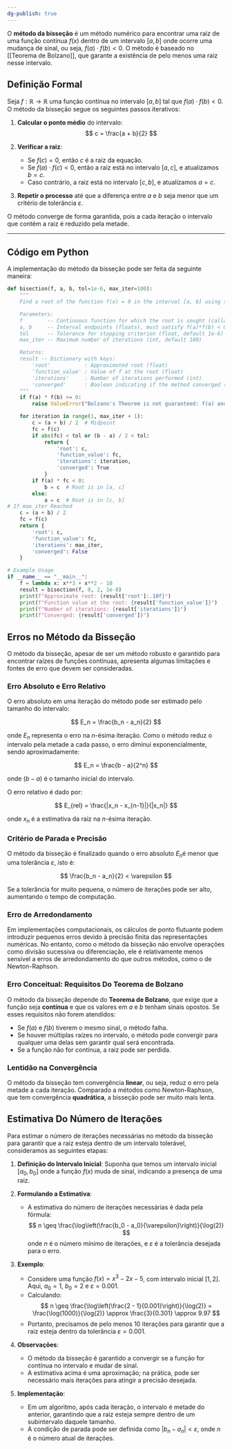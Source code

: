 ```yaml
---
dg-publish: true
---
```


O **método da bisseção** é um método numérico para encontrar uma raiz de uma função contínua $f(x)$ dentro de um intervalo $[a, b]$ onde ocorre uma mudança de sinal, ou seja, $f(a) \cdot f(b) < 0$. O método é baseado no [[Teorema de Bolzano]], que garante a existência de pelo menos uma raiz nesse intervalo.  

## Definição Formal

Seja $f: \mathbb{R} \to \mathbb{R}$ uma função contínua no intervalo $[a, b]$ tal que $f(a) \cdot f(b) < 0$. O método da bisseção segue os seguintes passos iterativos:  

1. **Calcular o ponto médio** do intervalo:
$$
c = \frac{a + b}{2}
$$
2. **Verificar a raiz**:
	- Se $f(c) = 0$, então $c$ é a raiz da equação.  
	- Se $f(a) \cdot f(c) < 0$, então a raiz está no intervalo $[a, c]$, e atualizamos $b = c$.  
	- Caso contrário, a raiz está no intervalo $[c, b]$, e atualizamos $a = c$.

3. **Repetir o processo** até que a diferença entre $a$ e $b$ seja menor que um critério de tolerância $\varepsilon$.

O método converge de forma garantida, pois a cada iteração o intervalo que contém a raiz é reduzido pela metade.  

---

## Código em Python

A implementação do método da bisseção pode ser feita da seguinte maneira:  

```python
def bisection(f, a, b, tol=1e-6, max_iter=100):
    """
    Find a root of the function f(x) = 0 in the interval [a, b] using the Bisection method.

    Parameters:
    f        -- Continuous function for which the root is sought (callable)
    a, b     -- Interval endpoints (floats), must satisfy f(a)*f(b) < 0
    tol      -- Tolerance for stopping criterion (float, default 1e-6)
    max_iter -- Maximum number of iterations (int, default 100)

    Returns:
    result -- Dictionary with keys:
        'root'           : Approximated root (float)
        'function_value' : Value of f at the root (float)
        'iterations'     : Number of iterations performed (int)
        'converged'      : Boolean indicating if the method converged (bool)
    """
    if f(a) * f(b) >= 0:
        raise ValueError("Bolzano's Theorem is not guaranteed: f(a) and f(b) must have opposite signs.")

    for iteration in range(1, max_iter + 1):
        c = (a + b) / 2  # Midpoint
        fc = f(c)
        if abs(fc) < tol or (b - a) / 2 < tol:
            return {
                'root': c,
                'function_value': fc,
                'iterations': iteration,
                'converged': True
            }
        if f(a) * fc < 0:
            b = c  # Root is in [a, c]
        else:
            a = c  # Root is in [c, b]
# If max_iter Reached
    c = (a + b) / 2
    fc = f(c)
    return {
        'root': c,
        'function_value': fc,
        'iterations': max_iter,
        'converged': False
    }

# Example Usage
if __name__ == "__main__":
    f = lambda x: x**3 + x**2 - 10
    result = bisection(f, 0, 2, 1e-8)
    print(f"Approximate root: {result['root']:.10f}")
    print(f"Function value at the root: {result['function_value']}")
    print(f"Number of iterations: {result['iterations']}")
    print(f"Converged: {result['converged']}")
```

## Erros no Método da Bisseção

O método da bisseção, apesar de ser um método robusto e garantido para encontrar raízes de funções contínuas, apresenta algumas limitações e fontes de erro que devem ser consideradas.  

### Erro Absoluto e Erro Relativo

O erro absoluto em uma iteração do método pode ser estimado pelo tamanho do intervalo:  

$$
E_n = \frac{b_n - a_n}{2}
$$

onde $E_n$ representa o erro na $n$-ésima iteração. Como o método reduz o intervalo pela metade a cada passo, o erro diminui exponencialmente, sendo aproximadamente:  

$$
E_n = \frac{b - a}{2^n}
$$

onde $(b - a)$ é o tamanho inicial do intervalo.  

O erro relativo é dado por:  

$$
E_{rel} = \frac{|x_n - x_{n-1}|}{|x_n|}
$$

onde $x_n$ é a estimativa da raiz na $n$-ésima iteração.  

### Critério de Parada e Precisão

O método da bisseção é finalizado quando o erro absoluto $E_n$é menor que uma tolerância $\varepsilon$, isto é:  

$$
\frac{b_n - a_n}{2} < \varepsilon
$$

Se a tolerância for muito pequena, o número de iterações pode ser alto, aumentando o tempo de computação.  

### Erro de Arredondamento

Em implementações computacionais, os cálculos de ponto flutuante podem introduzir pequenos erros devido à precisão finita das representações numéricas. No entanto, como o método da bisseção não envolve operações como divisão sucessiva ou diferenciação, ele é relativamente menos sensível a erros de arredondamento do que outros métodos, como o de Newton-Raphson.  

### Erro Conceitual: Requisitos Do Teorema de Bolzano

O método da bisseção depende do **Teorema de Bolzano**, que exige que a função seja **contínua** e que os valores em $a$ e $b$ tenham sinais opostos. Se esses requisitos não forem atendidos:  

- Se $f(a)$ e $f(b)$ tiverem o mesmo sinal, o método falha.  
- Se houver múltiplas raízes no intervalo, o método pode convergir para qualquer uma delas sem garantir qual será encontrada.  
- Se a função não for contínua, a raiz pode ser perdida.  

### Lentidão na Convergência

O método da bisseção tem convergência **linear**, ou seja, reduz o erro pela metade a cada iteração. Comparado a métodos como Newton-Raphson, que tem convergência **quadrática**, a bisseção pode ser muito mais lenta.  

## Estimativa Do Número de Iterações

Para estimar o número de iterações necessárias no método da bisseção para garantir que a raiz esteja dentro de um intervalo tolerável, consideramos as seguintes etapas:

1. **Definição do Intervalo Inicial**: Suponha que temos um intervalo inicial $[a_0, b_0]$ onde a função $f(x)$ muda de sinal, indicando a presença de uma raiz.
2. **Formulando a Estimativa**:
   - A estimativa do número de iterações necessárias é dada pela fórmula:
$$
n \geq \frac{\log\left(\frac{b_0 - a_0}{\varepsilon}\right)}{\log(2)}
$$
    onde $n$ é o número mínimo de iterações, e $\varepsilon$ é a tolerância desejada para o erro.

3. **Exemplo**:
   - Considere uma função $f(x) = x^3 - 2x - 5$, com intervalo inicial $[1, 2]$. Aqui, $a_0 = 1$, $b_0 = 2$ e $\varepsilon = 0.001$.
   - Calculando:
$$
n \geq \frac{\log\left(\frac{2 - 1}{0.001}\right)}{\log(2)} = \frac{\log(1000)}{\log(2)} \approx \frac{3}{0.301} \approx 9.97
$$
   - Portanto, precisamos de pelo menos $10$ iterações para garantir que a raiz esteja dentro da tolerância $\varepsilon = 0.001$.

4. **Observações**:
   - O método da bisseção é garantido a convergir se a função for contínua no intervalo e mudar de sinal.
   - A estimativa acima é uma aproximação; na prática, pode ser necessário mais iterações para atingir a precisão desejada.

5. **Implementação**:
   - Em um algoritmo, após cada iteração, o intervalo é metade do anterior, garantindo que a raiz esteja sempre dentro de um subintervalo daquele tamanho.
   - A condição de parada pode ser definida como $|b_n - a_n| < \varepsilon$, onde $n$ é o número atual de iterações.
